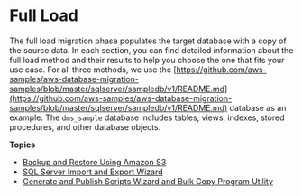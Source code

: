 # Full Load<a name="chap-manageddatabases.sql-server-rds-sql-server-full-load"></a>

The full load migration phase populates the target database with a copy of the source data\. In each section, you can find detailed information about the full load method and their results to help you choose the one that fits your use case\. For all three methods, we use the [https://github.com/aws-samples/aws-database-migration-samples/blob/master/sqlserver/sampledb/v1/README.md](https://github.com/aws-samples/aws-database-migration-samples/blob/master/sqlserver/sampledb/v1/README.md) database as an example\. The `dms_sample` database includes tables, views, indexes, stored procedures, and other database objects\.

**Topics**
+ [Backup and Restore Using Amazon S3](chap-manageddatabases.sql-server-rds-sql-server-full-load-backup-restore.md)
+ [SQL Server Import and Export Wizard](chap-manageddatabases.sql-server-rds-sql-server-full-load-import-export.md)
+ [Generate and Publish Scripts Wizard and Bulk Copy Program Utility](chap-manageddatabases.sql-server-rds-sql-server-full-load-bcp.md)